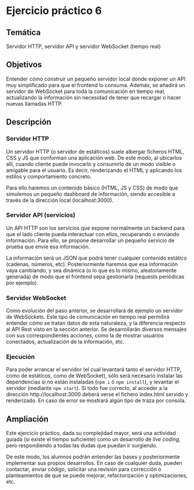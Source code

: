 # Ejercicio práctico 6

## Temática

Servidor HTTP, servidor API y servidor WebSocket (tiempo real)

## Objetivos

Entender cómo construir un pequeño servidor local donde exponer un API muy simplificado para que el frontend lo consuma.
Además, se añadirá un servidor de WebSocket para toda la comunicación en tiempo real, actualizando la información sin
necesidad de tener que recargar o hacer nuevas llamadas HTTP.

## Descripción

### Servidor HTTP

Un servidor HTTP (o servidor de estáticos) suele albergar ficheros HTML, CSS y JS que conforman una aplicación web. De
este modo, al ubicarlos allí, cuando cliente puede invocarlo y consumirlo de un modo visible o amigable para el usuario.
Es decir, renderizando el HTML y aplicando los estilos y comportamiento concreto.

Para ello haremos un contenido básico (HTML, JS y CSS) de modo que simulemos un pequeño dashboard de información, siendo
accesible a través de la dirección local (localhost:3000).

### Servidor API (servicios)

Un API HTTP son los servicios que expone normalmente un backend para que el lado cliente pueda interactuar con ellos,
recuperando o enviando información. Para ello, se propone desarrollar un pequeño servicio de prueba que envíe esa
información.

La información será un JSON que podrá tener cualquier contenido estático (cadenas, números, etc). Posteriormente
haremos que esa información vaya cambiando, y sea dinámica (o lo que es lo mismo, aleatoriamente generada) de modo
que el frontend sepa gestionarla (requests periódicas por ejemplo).

### Servidor WebSocket

Como evolución del paso anterior, se desarrollará de ejemplo un servidor de WebSockets. Este tipo de comunicación en
tiempo real permitirá entender cómo se tratan datos de esta naturaleza, y la diferencia respecto al API Rest visto
en la sección anterior. Se desarrollarán diversos mensajes con sus correspondientes acciones, como la de mostrar
usuarios conectados, actualización de la información, etc.

### Ejecución

Para poder arrancar el servidor (el cual levantará tanto el servidor HTTP, como de estáticos, como de WebSocket),
sólo será necesario instalar las dependencias si no están instaladas (`npm i` ó `npm install`), y levantar el
servidor (mediante `npm start`). Si todo fue correcto, al acceder a la dirección http://localhost:3000 deberá
verse el fichero index.html servido y renderizado. En caso de error se mostrará algún tipo de traza por consola.

## Ampliación

Este ejercicio práctico, dada su complejidad mayor, será una actividad guiada (si existe el tiempo suficiente) como
un desarrollo de *live coding*, pero respondiendo a todas las dudas que puedan ir surgiendo.

De este modo, los alumnos podrán entender las bases y posteriormente implementar sus propios desarrollos. En caso de
cualquier duda, pueden contactar, enviar código, solicitar una revisión para corrección o planteamientos de qué
se puede mejorar, refactorización y optimizaciones, etc.
